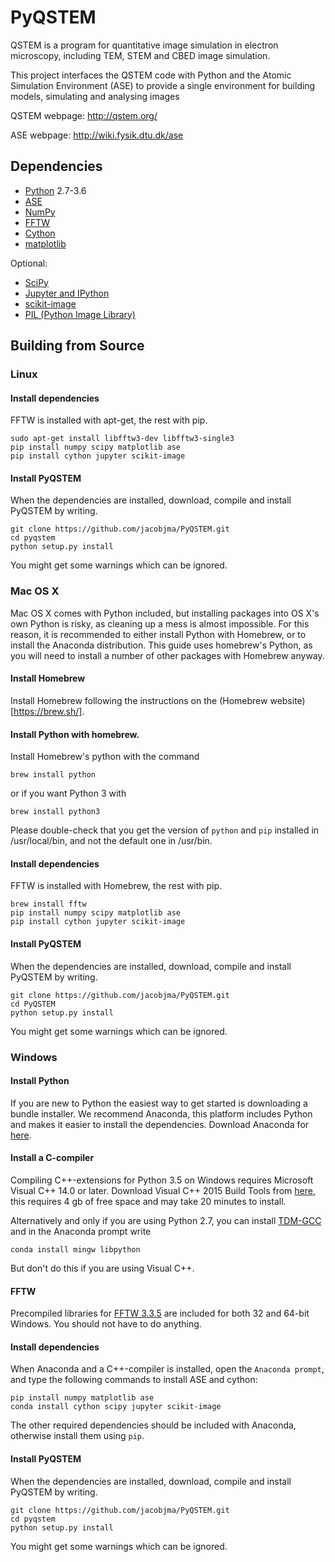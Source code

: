 # PyQSTEM

QSTEM is a program for quantitative image simulation in electron microscopy, including TEM, STEM and CBED image simulation. 

This project interfaces the QSTEM code with Python and the Atomic Simulation Environment (ASE) to provide a single environment for building models, simulating and analysing images

QSTEM webpage: http://qstem.org/

ASE webpage: http://wiki.fysik.dtu.dk/ase

## Dependencies

* [Python](http://www.python.org/) 2.7-3.6
* [ASE](http://wiki.fysik.dtu.dk/ase)
* [NumPy](http://docs.scipy.org/doc/numpy/reference/)
* [FFTW](http://www.fftw.org/)
* [Cython](http://cython.org/)
* [matplotlib](http://matplotlib.org/)

Optional:
* [SciPy](https://www.scipy.org/)
* [Jupyter and IPython](http://jupyter.org/)
* [scikit-image](http://scikit-image.org/)
* [PIL (Python Image Library)](http://www.pythonware.com/products/pil/)

## Building from Source
### Linux

#### Install dependencies
FFTW is installed with apt-get, the rest with pip.
```
sudo apt-get install libfftw3-dev libfftw3-single3
pip install numpy scipy matplotlib ase
pip install cython jupyter scikit-image
```
#### Install PyQSTEM
When the dependencies are installed, download, compile and install PyQSTEM by writing.
```
git clone https://github.com/jacobjma/PyQSTEM.git
cd pyqstem
python setup.py install
```
You might get some warnings which can be ignored.

### Mac OS X
Mac OS X comes with Python included, but installing packages into OS X's own Python is risky, as cleaning up a mess is almost impossible. For this reason, it is recommended to either install Python with Homebrew, or to install the Anaconda distribution.  This guide uses homebrew's Python, as you will need to install a number of other packages with Homebrew anyway.

#### Install Homebrew

Install Homebrew following the instructions on the (Homebrew website)[https://brew.sh/].

#### Install Python with homebrew.

Install Homebrew's python with the command
```
brew install python
```
or if you want Python 3 with
```
brew install python3
```
Please double-check that you get the version of `python` and `pip` installed in /usr/local/bin, and not the default one in /usr/bin.

#### Install dependencies

FFTW is installed with Homebrew, the rest with pip.
```
brew install fftw
pip install numpy scipy matplotlib ase
pip install cython jupyter scikit-image
```
#### Install PyQSTEM
When the dependencies are installed, download, compile and install PyQSTEM by writing.
```
git clone https://github.com/jacobjma/PyQSTEM.git
cd PyQSTEM
python setup.py install
```
You might get some warnings which can be ignored.

### Windows
#### Install Python
If you are new to Python the easiest way to get started is downloading a bundle installer. We recommend Anaconda, this platform includes Python and makes it easier to install the dependencies. Download Anaconda for [here](https://www.continuum.io/downloads).

#### Install a C-compiler
Compiling C++-extensions for Python 3.5 on Windows requires Microsoft Visual C++ 14.0 or later. Download Visual C++ 2015 Build Tools from [here](http://landinghub.visualstudio.com/visual-cpp-build-tools), this requires 4 gb of free space and may take 20 minutes to install.

Alternatively and only if you are using Python 2.7, you can install [TDM-GCC](http://tdm-gcc.tdragon.net/) and in the Anaconda prompt write 
```
conda install mingw libpython
```
But don't do this if you are using Visual C++.

#### FFTW
Precompiled libraries for [FFTW 3.3.5](http://www.fftw.org/install/windows.html) are included for both 32 and 64-bit Windows. You should not have to do anything.

#### Install dependencies
When Anaconda and a C++-compiler is installed, open the `Anaconda prompt`, and type the following commands to install ASE and cython:
```
pip install numpy matplotlib ase
conda install cython scipy jupyter scikit-image
```
The other required dependencies should be included with Anaconda, otherwise install them using `pip`.

#### Install PyQSTEM
When the dependencies are installed, download, compile and install PyQSTEM by writing.
```
git clone https://github.com/jacobjma/PyQSTEM.git
cd pyqstem
python setup.py install
```
You might get some warnings which can be ignored.

